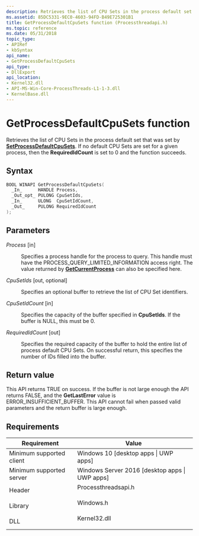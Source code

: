 ```yaml
---
description: Retrieves the list of CPU Sets in the process default set that was set by SetProcessDefaultCpuSets. If no default CPU Sets are set for a given process, then the RequiredIdCount is set to 0 and the function succeeds.
ms.assetid: 85DC5331-9EC0-4603-94FD-B49E725301B1
title: GetProcessDefaultCpuSets function (Processthreadapi.h)
ms.topic: reference
ms.date: 05/31/2018
topic_type:
- APIRef
- kbSyntax
api_name:
- GetProcessDefaultCpuSets
api_type:
- DllExport
api_location:
- Kernel32.dll
- API-MS-Win-Core-ProcessThreads-L1-1-3.dll
- KernelBase.dll
---
```


# GetProcessDefaultCpuSets function

Retrieves the list of CPU Sets in the process default set that was set by [**SetProcessDefaultCpuSets**](setprocessdefaultcpusets.md). If no default CPU Sets are set for a given process, then the **RequiredIdCount** is set to 0 and the function succeeds.

## Syntax


```C++
BOOL WINAPI GetProcessDefaultCpuSets(
  _In_      HANDLE Process,
  _Out_opt_ PULONG CpuSetIds,
  _In_      ULONG  CpuSetIdCount,
  _Out_     PULONG RequiredIdCount
);
```



## Parameters

<dl> <dt>

*Process* \[in\]
</dt> <dd>

Specifies a process handle for the process to query. This handle must have the PROCESS\_QUERY\_LIMITED\_INFORMATION access right. The value returned by [**GetCurrentProcess**](/windows/win32/api/processthreadsapi/nf-processthreadsapi-getcurrentprocess) can also be specified here.

</dd> <dt>

*CpuSetIds* \[out, optional\]
</dt> <dd>

Specifies an optional buffer to retrieve the list of CPU Set identifiers.

</dd> <dt>

*CpuSetIdCount* \[in\]
</dt> <dd>

Specifies the capacity of the buffer specified in **CpuSetIds**. If the buffer is NULL, this must be 0.

</dd> <dt>

*RequiredIdCount* \[out\]
</dt> <dd>

Specifies the required capacity of the buffer to hold the entire list of process default CPU Sets. On successful return, this specifies the number of IDs filled into the buffer.

</dd> </dl>

## Return value

This API returns TRUE on success. If the buffer is not large enough the API returns FALSE, and the **GetLastError** value is ERROR\_INSUFFICIENT\_BUFFER. This API cannot fail when passed valid parameters and the return buffer is large enough.

## Requirements



| Requirement | Value |
|-------------------------------------|-----------------------------------------------------------------------------------------------|
| Minimum supported client<br/> | Windows 10 \[desktop apps \| UWP apps\]<br/>                                            |
| Minimum supported server<br/> | Windows Server 2016 \[desktop apps \| UWP apps\]<br/>                                   |
| Header<br/>                   | <dl> <dt>Processthreadsapi.h</dt> </dl> |
| Library<br/>                  | <dl> <dt>Windows.h</dt> </dl>          |
| DLL<br/>                      | <dl> <dt>Kernel32.dll</dt> </dl>       |



 

